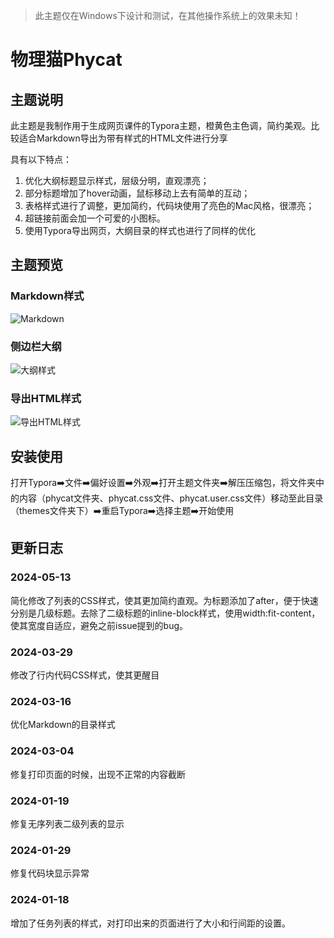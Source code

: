 >此主题仅在Windows下设计和测试，在其他操作系统上的效果未知！

# 物理猫Phycat

## 主题说明

此主题是我制作用于生成网页课件的Typora主题，橙黄色主色调，简约美观。比较适合Markdown导出为带有样式的HTML文件进行分享

具有以下特点：
1. 优化大纲标题显示样式，层级分明，直观漂亮；
2. 部分标题增加了hover动画，鼠标移动上去有简单的互动；
3. 表格样式进行了调整，更加简约，代码块使用了亮色的Mac风格，很漂亮；
4. 超链接前面会加一个可爱的小图标。
5. 使用Typora导出网页，大纲目录的样式也进行了同样的优化

## 主题预览

### Markdown样式

![Markdown](https://cdn.phycat.cn/localediter/202406041930790.png)

### 侧边栏大纲

![大纲样式](https://cdn.phycat.cn/img/github/phycat-outline.png)

### 导出HTML样式

![导出HTML样式](https://cdn.phycat.cn/img/github/phycat-HTML.png)

## 安装使用

打开Typora➡️文件➡️偏好设置➡️外观➡️打开主题文件夹➡️解压压缩包，将文件夹中的内容（phycat文件夹、phycat.css文件、phycat.user.css文件）移动至此目录（themes文件夹下）➡️重启Typora➡️选择主题➡️开始使用

## 更新日志

### 2024-05-13
简化修改了列表的CSS样式，使其更加简约直观。为标题添加了after，便于快速分别是几级标题。去除了二级标题的inline-block样式，使用width:fit-content，使其宽度自适应，避免之前issue提到的bug。
### 2024-03-29
修改了行内代码CSS样式，使其更醒目
### 2024-03-16
优化Markdown的目录样式
### 2024-03-04
修复打印页面的时候，出现不正常的内容截断
### 2024-01-19
修复无序列表二级列表的显示
### 2024-01-29
修复代码块显示异常
### 2024-01-18
增加了任务列表的样式，对打印出来的页面进行了大小和行间距的设置。




